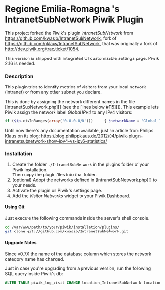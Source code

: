# Regione Emilia-Romagna 's IntranetSubNetwork Piwik Plugin

This project forked the Piwik's plugin *IntranetSubNetwork* from 
<https://github.com/kwasib/IntranetSubNetwork>, 
fork of <https://github.com/pklaus/IntranetSubNetwork>, 
that was originally a fork of <http://dev.piwik.org/trac/ticket/1054>. 

This version is shipped with integrated UI customizable settings page. Piwik 2.16 is needed.

### Description

This plugin tries to identify metrics of visitors from your local network (intranet) or from any other subnet you declare.

This is done by assigning the network different names in the file
[IntranetSubNetwork.php][]
(see the [lines below #115][]).
This example lets Piwik assign the network label *Global IPv4* to 
any IPv4 visitors:

```php
if ($ip->isInRanges(array('0.0.0.0/0')))     { $networkName = 'Global IPv4'; }
```

Until now there's any documentation available, just an article from Philips Klaus on its blog: <https://blog.philippklaus.de/2012/04/piwik-plugin-intranetsubnetwork-show-ipv4-vs-ipv6-statistics/>

### Installation

1. Create the folder `./IntranetSubNetwork` in the plugins folder of your Piwik installation.  
   Then copy the plugin files into that folder.
2. (optional) Adopt the networks defined in [IntranetSubNetwork.php][] to your needs.
3. Activate the plugin on Piwik's settings page.
4. Add the *Visitor Networks* widget to your Piwik Dashboard.

#### Using Git

Just execute the following commands inside the server's shell console.

```bash
cd /var/www/path/to/your/piwik/installation/plugins/
git clone git://github.com/kwasib/IntranetSubNetwork.git
```

#### Upgrade Notes

Since v0.7.0 the name of the database column which stores the network category name has changed.

Just in case you're upgrading from a previous version, run the following SQL query inside Piwik's db:

```sql
ALTER TABLE piwik_log_visit CHANGE location_IntranetSubNetwork location_subnetwork varchar(100);
```